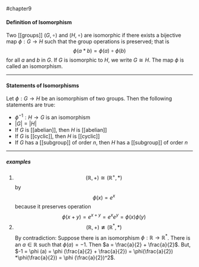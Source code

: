 #chapter9

#### Definition of Isomorphism

Two [[groups]] $(G, \circ)$ and $(H, \circ)$ are isomorphic if there exists a bijective map $\phi : G\rightarrow H$ such that the group operations is preserved; that is $$\phi (a * b) = \phi (a) \circ\phi (b)$$ for all $a$ and $b$ in $G$. If $G$ is isomorphic to $H$, we write $G \cong H$. The map $\phi$ is called an isomorphism.

---

#### Statements of Isomorphisms
Let $\phi : G\rightarrow H$ be an isomorphism of two groups. Then the following statements are true:
* $\phi^{-1}: H\rightarrow G$ is an isomorphism
* $\vert G\vert = \vert H\vert$
* If $G$ is [[abelian]], then $H$ is [[abelian]]
* If $G$ is [[cyclic]], then $H$ is [[cyclic]]
* If $G$ has a [[subgroup]] of order $n$, then $H$ has a [[subgroup]] of order $n$

---

##### examples
1. $$(\mathbb{R}, + )\cong (\mathbb{R}^+, * )$$ by $$\phi(x) = e^x$$ because it preserves operation $$\phi (x+y) = e^{x+y} = e^x e^y = \phi (x) \phi (y)$$
2. $$(\mathbb{R} , + ) \ncong (\mathbb{R}^* , *)$$By contradiction: Suppose there is an isomorphism $\phi : \mathbb{R}\rightarrow\mathbb{R}^*$. There is an $a\in\mathbb{R}$ such that $\phi (a) = -1$. Then $a = \frac{a}{2} + \frac{a}{2}$. But, $-1 = \phi (a) = \phi (\frac{a}{2} + \frac{a}{2}) = \phi(\frac{a}{2}) *\phi(\frac{a}{2}) = \phi (\frac{a}{2})^2$.